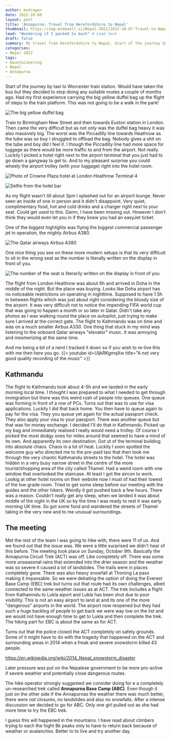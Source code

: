 ```yaml
---
author: mcdragon
date: 2022-10-08
layout: post
title: 'Annapurna: Travel from Herefordshire to Nepal'
thumbnail: https://img.mcdowell.si/Nepal-2022/2022-10-07-Travel-to-Nepal/Travel-to-Nepal_680x680.jpg
lead: "Wondering if I packed to much" # Lead text
draft: false
summary: My travel from Herefordshire to Nepal. Start of the journey by taxi to Worcester train station. Would have taken the bus but they decided to stop doing any suitable routes a couple of months ago. Had my first experience carrying the big yellow duffel bag up the flight of steps to the train platform. This was not going to be a walk in the park!
categories:
- Nepal 2022
tags:
- mountaineering
- Nepal
- Annapurna
---
```

Start of the journey by taxi to Worcester train station. Would have taken the bus but they decided to stop doing any suitable routes a couple of months ago. Had my first experience carrying the big yellow duffel bag up the flight of steps to the train platform. This was not going to be a walk in the park!

![The big yellow duffel bag](https://img.mcdowell.si/Nepal-2022/2022-10-07-Travel-to-Nepal/the-big-duffel-bag.jpg "The big yellow duffel bag")

Train to Birmingham New Street and then towards Euston station in London. Then came the very difficult but as not only was the duffel bag heavy it was also massively big. The worst was the Piccadilly line towards Heathrow as the tube was so buy I struggled to offload the bag. Nobody gives a shit on the tube and boy did I feel it. I though the Piccadilly line had more space for luggage as there would be more traffic to and from the airport. Not really.
Luckily I picked a hotel right next to the airport terminal that you just had to go down a gangway to get to. 
And to my pleasant surprise you could wheely the airport trolley (with your luggage) right into the hotel room. 

![Photo of Crowne Plaza hotel at London Heathrow Terminal 4](https://img.mcdowell.si/Nepal-2022/2022-10-07-Travel-to-Nepal/crowne-plaza-hotel-heathrow-T4.jpg "Photo of Crowne Plaza hotel at London Heathrow Terminal 4")

![Selfie from the hotel bar](https://img.mcdowell.si/Nepal-2022/2022-10-07-Travel-to-Nepal/selfie-from-hotel-bar.jpg "Selfie from the hotel bar")

As my flight wasn't till about 3pm I splashed out for an airport lounge. Never seen an inside of one in person and it didn't disappoint. Very quiet, complimentary food, hot and cold drinks and a charger right next to your seat. Could get used to this. Damn, I have been missing out. However I don't think they would even let you in if they knew you had an easyJet ticket. 

One of the biggest highlights was flying the biggest commercial passenger jet in operation, the mighty Airbus A380. 

![The Qatar airways Airbus A380](https://img.mcdowell.si/Nepal-2022/2022-10-07-Travel-to-Nepal/qatar-airways-a380-1.jpg "The Qatar airways Airbus A380")

One nice thing you see on these more modern setups is that its very difficult to sit in the wrong seat as the number is literally written on the display in front of you. 

![The number of the seat is literarily written on the display in front of you](https://img.mcdowell.si/Nepal-2022/2022-10-07-Travel-to-Nepal/qatar-airways-a380-2.jpg "The number of the seat is literarily written on the display in front of you")

The flight from London Heathrow was about 6h and arrived in Doha in the middle of the night. But the place was buying. Looks like Doha airport has no noticeable restrictions on operating in nighttime. Supposed to have 1.5h in between flights which was just about right considering the bloody size of the airport. It was very difficult not to notice the impending FIFA world cup that was going to happen a month or so later in Qatar. 
Didn't take any photos as I was walking round the place on autopilot, just trying to make sure I arrived at the correct gate. The flight to Kathmandu was on time and was on a much smaller Airbus A330. One thing that stuck in my mind was listening to the onboard Qatar airways "elevator" music. It was annoying and mesmerizing at the same time. 

And me being a bit of a nerd I tracked it down so if you wish to re-live this with me then here you go. 
{{< youtube id=UljkRKgmqXw title="A not very good quality recording of the music" >}}

## Kathmandu 
The flight to Kathmandu took about 4-5h and we landed in the early morning local time. I thought I was prepared to what I needed to get through immigration but there was this weird rush of people into queues. One queue was forming in front of a row of PCs. Turns out that was to use for visa applications. Luckily I did that back home. You then have to queue again to pay for the visa. They you queue yet again for the actual passport check. They also apply your visa to your passport. There was another queue but that was for money exchange. I decided I'll do that in Kathmandu. 
Picked up my bag and immediately realised I really would need a trolley. Of course I picked the most dodgy ones for miles around that seemed to have a mind of its own. And apparently its own destination. Got ut of the terminal building into absolute chaos. Chaos in a lot of heat. Luckily I soon spotted the welcome guy who directed me to the pre-paid taxi that then took me through the very chaotic Kathmandu streets to the hotel. The hotel was hidden in a very busy narrow street in the centre of the more tourist/shopping area of the city called Thamel. 
Had a weird room with one window that overlooked the staircase. At least I got the aircon to work. Lookig at other hotel rooms on their website now I must of had their lowest of the low grade room. Tried to get some sleep before our meeting with the guides and the other hikers. Weirdly it got pushed back a few hours. There was a reason. 
Couldn't really get any sleep, when we landed it was about middle of the night in the UK so by the time I was ready to rest it was early morning UK time. So got some food and wandered the streets of Thamel taking in the very new and to me unusual surroundings. 

## The meeting
Met the rest of the team I was going to hike with, there were 11 of us. And we found out that the issue was. We were a little surprised we didn't hear of this before. The meeting took place on Sunday, October 9th. Basically the Annapurna Circuit Trek (ACT) was off. Like completely off. There was some more unseasonal rains that extended into the drier season and the weather was so severe it caused a lot of landslides. The trails were in places completely gone. There was also heavy snowfall at Thorong La pass making it impassable. So we were debating the option of doing the Everest Base Camp (EBC) trek but turns out that route had its own challenges, albeit connected to the same weather issues as at ACT. The trek includes a flight from Kathamndu to Lukla aiport and Lukla has been shut due to poor visibility. This is not an easy airport to land at and its one of the more "dangerous" airports in the world. The airport now reopened but they had such a huge backlog of people to get back we were way low on the list and we would not have enough time to get to Lukla and then complete the trek. The hiking part for EBC is about the same as for ACT. 

Turns out that the police closed the ACT completely on safety grounds. Some of it might have to do with the tragedy that happened on the ACT and surrounding areas in 2014 when a freak and severe snowstorm killed 43 people.

https://en.wikipedia.org/wiki/2014_Nepal_snowstorm_disaster

Later pressure was put on the Nepalese government to be more pro-active if severe weather and potentially close dangerous routes.

The hike operator strongly suggested we consider doing for e a completely un-researched trek called **Annapurna Base Camp (ABC)**. Even though it just on the other side if the Annapurnas the weather there was much better, there were not closures, no landslides and also no snowfalls. 
After a intense discussion we decided to go for ABC. Only one girl pulled out as she had more time to try the EBC trek.

I guess this will happened in the mountains. I have read about climbers trying to each the hight 8k peaks only to have to return back because of weather or avalanches. Better to to live and try another day.